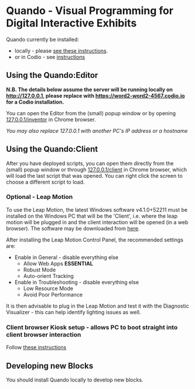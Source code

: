 # Quando - Visual Programming for Digital Interactive Exhibits

Quando currently be installed:

- locally - please [see these instructions](./docs/install_local.md).
- or in Codio - see [instructions](./docs/install_codio.md)

## Using the Quando:Editor

**N.B. The details below assume the server will be running locally on http://127.0.0.1, please replace with https://word2-word2-4567.codio.io for a Codio installation.**

You can open the Editor from the (small) popup window or by opening [127.0.0.1/inventor](127.0.0.1/inventor) in Chrome browser.

_You may also replace 127.0.0.1 with another PC's IP address or a hostname_

## Using the Quando:Client

After you have deployed scripts, you can open them directly from the (small) popup window or through [127.0.0.1/client](127.0.0.1/client) in Chrome browser, which will load the last script that was opened.  You can right click the screen to choose a different script to load.

### Optional - Leap Motion
To use the Leap Motion, the latest Windows software v4.1.0+52211 must be installed on the Windows PC that will be the 'Client', i.e.  where the leap motion will be plugged in and the client interaction will be opened (in a web browser).  The software may be downloaded from [here](https://www2.leapmotion.com/v4.1-lmc-windows-sdk).

After installing the Leap Motion Control Panel, the recommended settings are:
- Enable in General - disable everything else
  - Allow Web Apps **ESSENTIAL**
  - Robust Mode
  - Auto-orient Tracking
- Enable in Troubleshooting - disable everything else
  - Low Resource Mode
  - Avoid Poor Performance

It is then advisable to plug in the Leap Motion and test it with the Diagnostic Visualizer - this can help identify lighting issues as well.

### Client browser Kiosk setup - allows PC to boot straight into client browser interaction

Follow [these instructions](./docs/setup_client_kiosk.md)

## Developing new Blocks

You should install Quando locally to develop new blocks.
